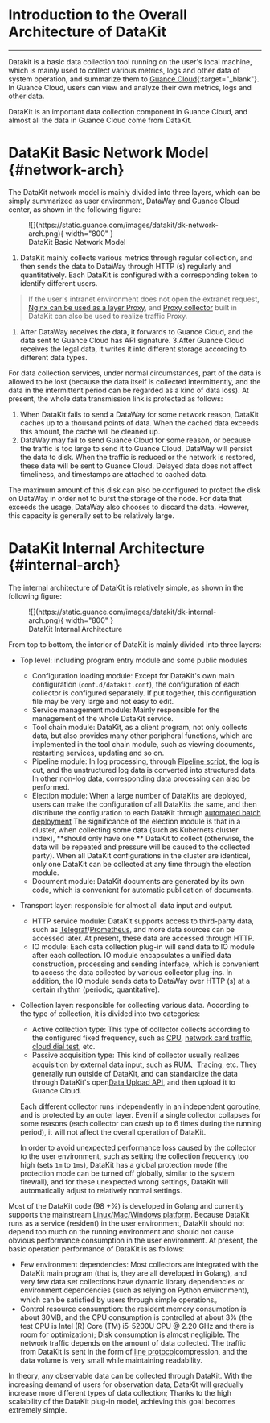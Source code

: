 # Introduction to the Overall Architecture of DataKit
---

Datakit is a basic data collection tool running on the user's local machine, which is mainly used to collect various metrics, logs and other data of system operation, and summarize them to [Guance Cloud](https://guance.com){:target="_blank"}. In Guance Cloud, users can view and analyze their own metrics, logs and other data.

DataKit is an important data collection component in Guance Cloud, and almost all the data in Guance Cloud come from DataKit.

# DataKit Basic Network Model {#network-arch}

The DataKit network model is mainly divided into three layers, which can be simply summarized as user environment, DataWay and Guance Cloud center, as shown in the following figure:

<figure markdown>
  ![](https://static.guance.com/images/datakit/dk-network-arch.png){ width="800" }
  <figcaption> DataKit Basic Network Model </figcaption>
</figure>

1. DataKit mainly collects various metrics through regular collection, and then sends the data to DataWay through HTTP (s) regularly and quantitatively. Each DataKit is configured with a corresponding token to identify different users.
> If the user's intranet environment does not open the extranet request, [Nginx can be used as a layer Proxy](proxy.md#nginx-proxy), and [Proxy collector](proxy.md) built in DataKit can also be used to realize traffic Proxy.
1. After DataWay receives the data, it forwards to Guance Cloud, and the data sent to Guance Cloud has API signature.
3.After Guance Cloud receives the legal data, it writes it into different storage according to different data types.

For data collection services, under normal circumstances, part of the data is allowed to be lost (because the data itself is collected intermittently, and the data in the intermittent period can be regarded as a kind of data loss). At present, the whole data transmission link is protected as follows:

1. When DataKit fails to send a DataWay for some network reason, DataKit caches up to a thousand points of data. When the cached data exceeds this amount, the cache will be cleaned up.
2. DataWay may fail to send Guance Cloud for some reason, or because the traffic is too large to send it to Guance Cloud, DataWay will persist the data to disk. When the traffic is reduced or the network is restored, these data will be sent to Guance Cloud. Delayed data does not affect timeliness, and timestamps are attached to cached data.

The maximum amount of this disk can also be configured to protect the disk on DataWay in order not to burst the storage of the node. For data that exceeds the usage, DataWay also chooses to discard the data. However, this capacity is generally set to be relatively large.

# DataKit Internal Architecture {#internal-arch}

The internal architecture of DataKit is relatively simple, as shown in the following figure:

<figure markdown>
  ![](https://static.guance.com/images/datakit/dk-internal-arch.png){ width="800" }
  <figcaption> DataKit Internal Architecture </figcaption>
</figure>

From top to bottom, the interior of DataKit is mainly divided into three layers:

- Top level: including program entry module and some public modules
	- Configuration loading module: Except for DataKit's own main configuration (`conf.d/datakit.conf`), the configuration of each collector is configured separately. If put together, this configuration file may be very large and not easy to edit.
	- Service management module: Mainly responsible for the management of the whole DataKit service.
	- Tool chain module: DataKit, as a client program, not only collects data, but also provides many other peripheral functions, which are implemented in the tool chain module, such as viewing documents, restarting services, updating and so on.
	- Pipeline module: In log processing, through  [Pipeline script](../developers/pipeline.md), the log is cut, and the unstructured log data is converted into structured data. In other non-log data, corresponding data processing can also be performed.
	- Election module: When a large number of DataKits are deployed, users can make the configuration of all DataKits the same, and then distribute the configuration to each DataKit through [automated batch deployment](datakit-batch-deploy.md) The significance of the election module is that in a cluster, when collecting some data (such as Kubernets cluster index), **should only have one **  DataKit to collect (otherwise, the data will be repeated and pressure will be caused to the collected party). When all DataKit configurations in the cluster are identical, only one DataKit can be collected at any time through the election module.
	- Document module: DataKit documents are generated by its own code, which is convenient for automatic publication of documents.
	
- Transport layer: responsible for almost all data input and output.
	- HTTP service module: DataKit supports access to third-party data, such as [Telegraf](telegraf.md)/[Prometheus](prom.md), and more data sources can be accessed later. At present, these data are accessed through HTTP.
	- IO module: Each data collection plug-in will send data to IO module after each collection. IO module encapsulates a unified data construction, processing and sending interface, which is convenient to access the data collected by various collector plug-ins. In addition, the IO module sends data to DataWay over HTTP (s) at a certain rhythm (periodic, quantitative).

- Collection layer: responsible for collecting various data. According to the type of collection, it is divided into two categories:
	- Active collection type: This type of collector collects according to the configured fixed frequency, such as [CPU](cpu.md), [network card traffic](net.md), [cloud dial test](dialtesting.md), etc.
	- Passive acquisition type: This kind of collector usually realizes acquisition by external data input, such as [RUM](rum.md)、[Tracing](ddtrace.md), etc. They generally run outside of DataKit, and can standardize the data through DataKit's open[Data Upload API](apis.md), and then upload it to Guance Cloud.

	Each different collector runs independently in an independent goroutine, and is protected by an outer layer. Even if a single collector collapses for some reasons (each collector can crash up to 6 times during the running period), it will not affect the overall operation of DataKit.

	In order to avoid unexpected performance loss caused by the collector to the user environment, such as setting the collection frequency too high (sets `1m` to `1ms`), DataKit has a global protection mode (the protection mode can be turned off globally, similar to the system firewall), and for these unexpected wrong settings, DataKit will automatically adjust to relatively normal settings.

Most of the DataKit code (98 +%) is developed in Golang and currently supports the mainstream  [Linux/Mac/Windows platform](datakit-service-how-to.md#install-dir). Because DataKit runs as a service (resident) in the user environment, DataKit should not depend too much on the running environment and should not cause obvious performance consumption in the user environment. At present, the basic operation performance of DataKit is as follows:

- Few environment dependencies: Most collectors are integrated with the DataKit main program (that is, they are all developed in Golang), and very few data set collections have dynamic library dependencies or environment dependencies (such as relying on Python environment), which can be satisfied by users through simple operations。
- Control resource consumption: the resident memory consumption is about 30MB, and the CPU consumption is controlled at about 3% (the test CPU is Intel (R) Core (TM) i5-5200U CPU @ 2.20 GHz and there is room for optimization); Disk consumption is almost negligible. The network traffic depends on the amount of data collected. The traffic from DataKit is sent in the form of [line protocol](apis.md)compression, and the data volume is very small while maintaining readability.

In theory, any observable data can be collected through DataKit. With the increasing demand of users for observation data, DataKit will gradually increase more different types of data collection; Thanks to the high scalability of the DataKit plug-in model, achieving this goal becomes extremely simple.
